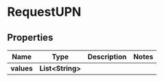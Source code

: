 

# RequestUPN


## Properties

| Name | Type | Description | Notes |
|------------ | ------------- | ------------- | -------------|
|**values** | **List&lt;String&gt;** |  |  |



